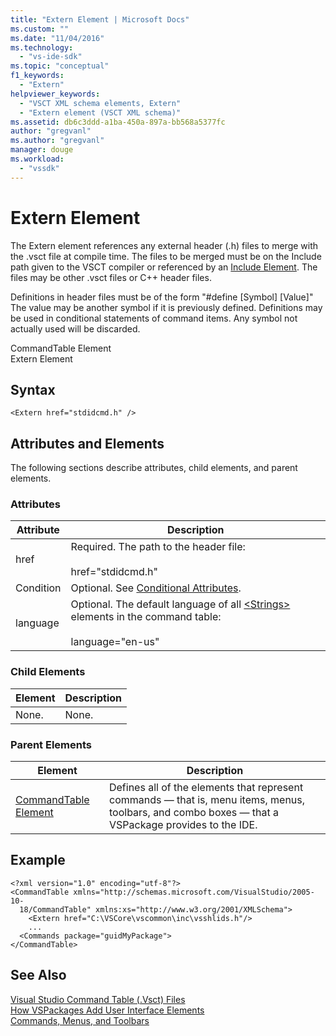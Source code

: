 ```yaml
---
title: "Extern Element | Microsoft Docs"
ms.custom: ""
ms.date: "11/04/2016"
ms.technology: 
  - "vs-ide-sdk"
ms.topic: "conceptual"
f1_keywords: 
  - "Extern"
helpviewer_keywords: 
  - "VSCT XML schema elements, Extern"
  - "Extern element (VSCT XML schema)"
ms.assetid: db6c3ddd-a1ba-450a-897a-bb568a5377fc
author: "gregvanl"
ms.author: "gregvanl"
manager: douge
ms.workload: 
  - "vssdk"
---
```

# Extern Element
The Extern element references any external header (.h) files to merge with the .vsct file at compile time. The files to be merged must be on the Include path given to the VSCT compiler or referenced by an [Include Element](../extensibility/include-element.md). The files may be other .vsct files or C++ header files.  
  
 Definitions in header files must be of the form "#define [Symbol] [Value]"  The value may be another symbol if it is previously defined. Definitions may be used in conditional statements of command items. Any symbol not actually used will be discarded.  
  
 CommandTable Element  
Extern Element  
  
## Syntax  
  
```  
<Extern href="stdidcmd.h" />  
```  
  
## Attributes and Elements  
 The following sections describe attributes, child elements, and parent elements.  
  
### Attributes  
  
|Attribute|Description|  
|---------------|-----------------|  
|href|Required. The path to the header file:<br /><br /> href="stdidcmd.h"|  
|Condition|Optional. See [Conditional Attributes](../extensibility/vsct-xml-schema-conditional-attributes.md).|  
|language|Optional. The default language of all [\<Strings>](../extensibility/strings-element.md) elements in the command table:<br /><br /> language="en-us"|  
  
### Child Elements  
  
|Element|Description|  
|-------------|-----------------|  
|None.|None.|  
  
### Parent Elements  
  
|Element|Description|  
|-------------|-----------------|  
|[CommandTable Element](../extensibility/commandtable-element.md)|Defines all of the elements that represent commands — that is, menu items, menus, toolbars, and combo boxes — that a VSPackage provides to the IDE.|  
  
## Example  
  
```  
<?xml version="1.0" encoding="utf-8"?>  
<CommandTable xmlns="http://schemas.microsoft.com/VisualStudio/2005-10-  
  18/CommandTable" xmlns:xs="http://www.w3.org/2001/XMLSchema">  
    <Extern href="C:\VSCore\vscommon\inc\vsshlids.h"/>  
    ...  
  <Commands package="guidMyPackage">  
</CommandTable>  
```  
  
## See Also  
 [Visual Studio Command Table (.Vsct) Files](../extensibility/internals/visual-studio-command-table-dot-vsct-files.md)   
 [How VSPackages Add User Interface Elements](../extensibility/internals/how-vspackages-add-user-interface-elements.md)   
 [Commands, Menus, and Toolbars](../extensibility/internals/commands-menus-and-toolbars.md)